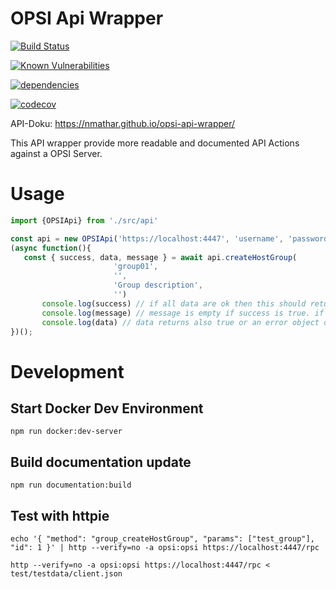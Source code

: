 # OPSI Api Wrapper

[![Build Status](https://travis-ci.com/NMathar/opsi-api-wrapper.svg?branch=master)](https://travis-ci.com/NMathar/opsi-api-wrapper)

[![Known Vulnerabilities](https://snyk.io/test/github/NMathar/opsi-api-wrapper/badge.svg?targetFile=package.json)](https://snyk.io/test/github/NMathar/opsi-api-wrapper?targetFile=package.json)

[![dependencies](https://david-dm.org/NMathar/opsi-api-wrapper.svg)](https://david-dm.org/NMathar/opsi-api-wrapper)

[![codecov](https://codecov.io/gh/NMathar/opsi-api-wrapper/branch/master/graph/badge.svg)](https://codecov.io/gh/NMathar/opsi-api-wrapper)

API-Doku: https://nmathar.github.io/opsi-api-wrapper/

This API wrapper provide more readable and documented API Actions against a OPSI Server.

# Usage

```typescript
import {OPSIApi} from './src/api'

const api = new OPSIApi('https://localhost:4447', 'username', 'password');
(async function(){
   const { success, data, message } = await api.createHostGroup(
                       'group01',
                       '',
                       'Group description',
                       '')
       console.log(success) // if all data are ok then this should return true else false
       console.log(message) // message is empty if success is true. if success is false there is a error message
       console.log(data) // data returns also true or an error object on fail
})();
```


# Development 

## Start Docker Dev Environment

`npm run docker:dev-server` 

## Build documentation update

`npm run documentation:build`

## Test with httpie

`echo '{ "method": "group_createHostGroup", "params": ["test_group"], "id": 1 }' | http --verify=no -a opsi:opsi https://localhost:4447/rpc`

`http --verify=no -a opsi:opsi https://localhost:4447/rpc < test/testdata/client.json`
